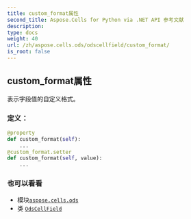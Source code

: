 ```yaml
---
title: custom_format属性
second_title: Aspose.Cells for Python via .NET API 参考文献
description:
type: docs
weight: 40
url: /zh/aspose.cells.ods/odscellfield/custom_format/
is_root: false
---
```

## custom_format属性

表示字段值的自定义格式。
### 定义：
```python
@property
def custom_format(self):
    ...
@custom_format.setter
def custom_format(self, value):
    ...
```

### 也可以看看
* 模块[`aspose.cells.ods`](../../)
* 类 [`OdsCellField`](/cells/python-net/zh/aspose.cells.ods/odscellfield)
